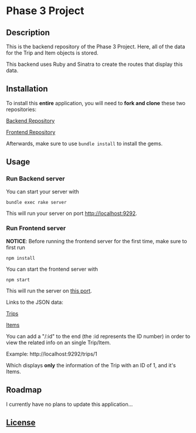 # Phase 3 Project

## Description
This is the backend repository of the Phase 3 Project.  Here, all of the data for the Trip and Item objects is stored.

This backend uses Ruby and Sinatra to create the routes that display this data.


## Installation
To install this **entire** application, you will need to **fork and clone** these two repositories:

[Backend Repository]()

[Frontend Repository]()

Afterwards, make sure to use `bundle install` to install the gems.

## Usage
### Run Backend server
You can start your server with
```
bundle exec rake server
```
This will run your server on port [http://localhost:9292](http://localhost:9292).

### Run Frontend server
**NOTICE**: Before running the frontend server for the first time, make sure to first run
```
npm install
```
You can start the frontend server with 
```
npm start
```
This will run the server on [this port](http://localhost:3000/).

Links to the JSON data:

[Trips](http://localhost:9292/trips)

[Items](http://localhost:9292/items)

You can add a "/:id" to the end (the :id represents the ID number) in order to view the related info on an single Trip/Item.

Example: http://localhost:9292/trips/1

Which displays **only** the information of the Trip with an ID of 1, and it's Items.

## Roadmap
I currently have no plans to update this application...


## [License](LICENSE)